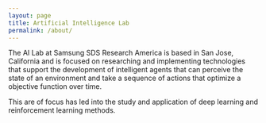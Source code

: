 ```yaml
---
layout: page
title: Artificial Intelligence Lab
permalink: /about/
---
```


The AI Lab at Samsung SDS Research America is based in San Jose, California and is focused on researching and implementing technologies that support the development of intelligent agents that can perceive the state of an environment and take a sequence of actions that optimize a objective function over time.

This are of focus has led into the study and application of deep learning and reinforcement learning methods.
